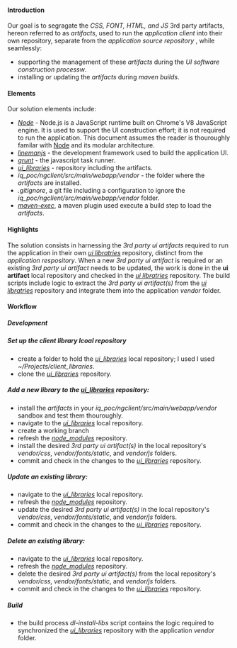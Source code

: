#### Introduction
Our goal is to segragate the *CSS, FONT, HTML, and JS* 3rd party artifacts, hereon referred to as *artifacts*, used to run the *application client* into their own repository, separate from the *application source repository* , while seamlessly:
 * supporting the management of these *artifacts* during the *UI software construction processw*.
 * installing or updating the *artifacts* during *maven builds*.

#### Elements
Our solution elements include:
 * *[Node](https://nodejs.org/en/)* - Node.js is a JavaScript runtime built on Chrome's V8 JavaScript engine. It is used to support the UI construction effort; it is not required to run the application. This document assumes the reader is thouroughly familar with [Node](https://nodejs.org/en/) and its modular architecture.
 * *[linemanjs](http://linemanjs.com/)* - the development framework used to build the application UI.
 * *[grunt](http://gruntjs.com/)* - the javascript task runner.
 * *[ui_libraries](https://github.com/Dematiclabs/ui_libraries)* - repository including the artifacts.
 * *iq_poc/ngclient/src/main/webapp/vendor* - the folder where the *artifacts* are installed.
 * *.gitignore*, a git file including a configuration to ignore the *iq_poc/ngclient/src/main/webapp/vendor* folder.
 * *[maven-exec](http://www.mojohaus.org/exec-maven-plugin/)*, a maven plugin used execute a build step to load the *artifacts*. 

#### Highlights
The solution consists in harnessing the *3rd party ui artifacts* required to run the application in their own *[ui libratries](https://github.com/Dematiclabs/ui_libraries)* repository, distinct from the *application respository*. When a new *3rd party ui artifact* is required or an existing *3rd party ui artifact* needs to be updated, the work is done in the **ui artifact** local repository and checked in the *[ui libratries](https://github.com/Dematiclabs/ui_libraries)* repository. The build scripts include logic to extract the *3rd party ui artifact(s)* from the *[ui libratries](https://github.com/Dematiclabs/ui_libraries)* repository and integrate them into the application *vendor* folder.

#### Workflow

##### Development
##### Set up the client library lcoal repository
 * create a folder to hold the *[ui_libraries](https://github.com/Dematiclabs/ui_libraries)* local repository; I used I used *~/Projects/client_libraries*. 
 * clone the *[ui_libraries](https://github.com/Dematiclabs/ui_libraries)* repository.

##### Add a new library to the *[ui_libraries](https://github.com/Dematiclabs/ui_libraries)* repository:
 * install the *artifacts* in your *iq_poc/ngclient/src/main/webapp/vendor* sandbox and test them thouroughly.
 * navigate to the *[ui_libraries](https://github.com/Dematiclabs/ui_libraries)* local repository.
 * create a working branch
 * refresh the *[node_modules](https://github.com/Dematiclabs/node_modules)* repository. 
 * install the desired *3rd party ui artifact(s)* in the local repository's *vendor/css*, *vendor/fonts/static*, and *vendor/js* folders.
 * commit and check in the changes to the *[ui_libraries](https://github.com/Dematiclabs/ui_libraries)* repository.

##### Update an existing library:
 * navigate to the *[ui_libraries](https://github.com/Dematiclabs/ui_libraries)* local repository.
 * refresh the *[node_modules](https://github.com/Dematiclabs/node_modules)* repository. 
 * update the desired *3rd party ui artifact(s)* in the local repository's *vendor/css*, *vendor/fonts/static*, and *vendor/js* folders.
 * commit and check in the changes to the *[ui_libraries](https://github.com/Dematiclabs/ui_libraries)* repository.

##### Delete an existing library:
 * navigate to the *[ui_libraries](https://github.com/Dematiclabs/ui_libraries)* local repository.
 * refresh the *[node_modules](https://github.com/Dematiclabs/node_modules)* repository. 
 * delete the desired *3rd party ui artifact(s)* from the local repository's *vendor/css*, *vendor/fonts/static*, and *vendor/js* folders.
 * commit and check in the changes to the *[ui_libraries](https://github.com/Dematiclabs/ui_libraries)* repository.
  
##### Build
 * the build process *dl-install-libs* script contains the logic required to synchronized the *[ui_libraries](https://github.com/Dematiclabs/ui_libraries)* repository with the application *vendor* folder.